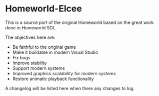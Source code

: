 # Homeworld-Elcee

This is a source port of the original Homeworld based on the great work done in Homeworld SDL.

The objectives here are:
- Be faithful to the original game
- Make it buildable in modern Visual Studio
- Fix bugs
- Improve stability
- Support modern systems
- Improved graphics scalability for modern systems
- Restore animatic playback functionality

A changelog will be listed here when there any changes to log.
